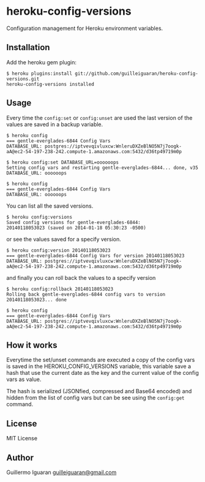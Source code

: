 # heroku-config-versions

Configuration management for Heroku environment variables.


## Installation

Add the heroku gem plugin:

    $ heroku plugins:install git://github.com/guilleiguaran/heroku-config-versions.git
    heroku-config-versions installed

## Usage

Every time the `config:set` or `config:unset` are used the last version
of the values are saved in a backup variable.

    $ heroku config
    === gentle-everglades-6844 Config Vars
    DATABASE_URL: postgres://iptvevqivluxcw:WnleruDXZeBlNO5N7j7oogk-aA@ec2-54-197-238-242.compute-1.amazonaws.com:5432/d36tp49719m0p
    
    $ heroku config:set DATABASE_URL=oooooops
    Setting config vars and restarting gentle-everglades-6844... done, v35
    DATABASE_URL: oooooops
    
    $ heroku config
    === gentle-everglades-6844 Config Vars
    DATABASE_URL: oooooops

You can list all the saved versions.

    $ heroku config:versions
    Saved config versions for gentle-everglades-6844:
    20140118053023 (saved on 2014-01-18 05:30:23 -0500)

or see the values saved for a specify version.

    $ heroku config:version 20140118053023
    === gentle-everglades-6844 Config Vars for version 20140118053023
    DATABASE_URL: postgres://iptvevqivluxcw:WnleruDXZeBlNO5N7j7oogk-aA@ec2-54-197-238-242.compute-1.amazonaws.com:5432/d36tp49719m0p

and finally you can roll back the values to a specify version

    $ heroku config:rollback 20140118053023
    Rolling back gentle-everglades-6844 config vars to version 20140118053023... done
    
    $ heroku config
    === gentle-everglades-6844 Config Vars
    DATABASE_URL: postgres://iptvevqivluxcw:WnleruDXZeBlNO5N7j7oogk-aA@ec2-54-197-238-242.compute-1.amazonaws.com:5432/d36tp49719m0p


## How it works

Everytime the set/unset commands are executed a copy of the config vars is saved in the HEROKU_CONFIG_VERSIONS variable,
this variable save a hash that use the current date as the key and the current value of the config vars as value. 

The hash is serialized (JSONfied, compressed and Base64 encoded) and hidden from the list of config vars but can be see using the `config:get` command.

## License

MIT License

## Author

Guillermo Iguaran <guilleiguaran@gmail.com>
